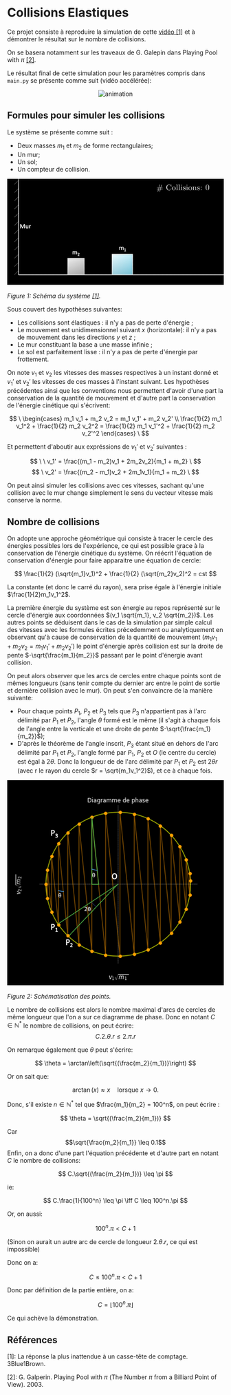 # Collisions Elastiques

Ce projet consiste à reproduire la simulation de cette [vidéo [1]](https://youtu.be/HEfHFsfGXjs?si=t0XWsMkiTgWax-KG) et à démontrer le résultat sur le nombre de collisions.

On se basera notamment sur les traveaux de G. Galepin dans Playing Pool with $\pi$ [[2]](https://www.maths.tcd.ie/%7Elebed/Galperin.%20Playing%20pool%20with%20pi.pdf).

Le résultat final de cette simulation pour les paramètres compris dans `main.py` se présente comme suit (vidéo accélérée):

<p align="center">
  <img src="https://github.com/user-attachments/assets/05d496a0-6796-4423-a9fe-a3be5e7fd1d8" alt="animation" />
</p>

## Formules pour simuler les collisions

Le système se présente comme suit :

- Deux masses $m_1$ et $m_2$ de forme rectangulaires;
- Un mur;
- Un sol;
- Un compteur de collision.

<p align="center">
  <img src="images/sys.png" alt="points" />
</p>

*Figure 1: Schéma du système [[1]](https://youtu.be/HEfHFsfGXjs?si=t0XWsMkiTgWax-KG).*

Sous couvert des hypothèses suivantes:

- Les collisions sont élastiques : il n'y a pas de perte d'énergie ;
- Le mouvement est unidimensionnel suivant $x$ (horizontale): il n'y a pas de mouvement dans les directions $y$ et $z$ ;
- Le mur constituant la base a une masse infinie ;
- Le sol est parfaitement lisse : il n'y a pas de perte d'énergie par frottement.

On note $v_1$ et $v_2$ les vitesses des masses respectives à un instant donné et $v_1'$ et $v_2'$ les vitesses de ces masses à l'instant suivant. Les hypothèses précédentes ainsi que les conventions nous permettent d'avoir d'une part la conservation de la quantité de mouvement et d'autre part la conservation de l'énergie cinétique qui s'écrivent:

$$
\
\begin{cases}
m_1 v_1 + m_2 v_2 = m_1 v_1' + m_2 v_2' \\
\frac{1}{2} m_1 v_1^2 + \frac{1}{2} m_2 v_2^2 = \frac{1}{2} m_1 v_1'^2 + \frac{1}{2} m_2 v_2'^2
\end{cases}
\
$$

 Et permettent d'aboutir aux expréssions de $v_1'$ et $v_2'$ suivantes :

$$
\
\ v_1' = \frac{(m_1 - m_2)v_1 + 2m_2v_2}{m_1 + m_2} \
$$
$$
\ v_2' = \frac{(m_2 - m_1)v_2 + 2m_1v_1}{m_1 + m_2} \
$$

On peut ainsi simuler les collisions avec ces vitesses, sachant qu'une collision avec le mur change simplement le sens du vecteur vitesse mais conserve la norme.

## Nombre de collisions

On adopte une approche géométrique qui consiste à tracer le cercle des énergies possibles lors de l'expérience, ce qui est possible grace à la conservation de l'énergie cinétique du système. On réécrit l'équation de conservation d'énergie pour faire apparaitre une équation de cercle:

$$
\frac{1}{2} (\sqrt{m_1}v_1)^2 + \frac{1}{2} (\sqrt{m_2}v_2)^2 = cst
$$

La constante (et donc le carré du rayon), sera prise égale à l'énergie initiale $\frac{1}{2}m_1v_1^2$.

La première énergie du système est son énergie au repos représenté sur le cercle d'énergie aux coordonnées $(v_1 \sqrt{m_1}, v_2 \sqrt{m_2})$. Les autres points se déduisent dans le cas de la simulation par simple calcul des vitesses avec les formules écrites précedemment ou analytiquement en observant qu'à cause de conservation de la quantité de mouvement ($m_1 v_1 + m_2 v_2 = m_1 v_1' + m_2 v_2'$) le point d'énergie après collision est sur la droite de pente $-\sqrt{\frac{m_1}{m_2}}$ passant par le point d'énergie avant collision.

On peut alors observer que les arcs de cercles entre chaque points sont de mêmes longueurs (sans tenir compte du dernier arc entre le point de sortie et dernière collision avec le mur). On peut s'en convaincre de la manière suivante:

- Pour chaque points $P_1$, $P_2$ et $P_3$ tels que $P_3$ n'appartient pas à l'arc délimité par $P_1$ et $P_2$, l'angle $\theta$ formé est le même (il s'agit à chaque fois de l'angle entre la verticale et une droite de pente $-\sqrt{\frac{m_1}{m_2}}$);
- D'après le théorème de l'angle inscrit, $P_3$ étant situé en dehors de l'arc délimité par $P_1$ et $P_2$, l'angle formé par $P_1$, $P_2$ et $O$ (le centre du cercle) est égal à $2θ$. Donc la longueur de de l'arc délimité par $P_1$ et $P_2$ est $2θr$ (avec r le rayon du cercle $r = \sqrt{m_1v_1^2}$), et ce à chaque fois.

<p align="center">
  <img src="images/phase.png" alt="points" />
</p>

*Figure 2: Schématisation des points.*

Le nombre de collisions est alors le nombre maximal d'arcs de cercles de même longueur que l'on a sur ce diagramme de phase. Donc en notant $C \in \mathbb{N}^*$ le nombre de collisions, on peut écrire: $$C.2.\theta.r \leq 2.\pi.r$$

On remarque également que $\theta$ peut s'écrire:

$$
\theta = \arctan\left(\sqrt{(\frac{m_2}{m_1})}\right)
$$

Or on sait que:

$$
\arctan(x) \approx x \quad \text{lorsque } x \to 0.
$$

Donc, s'il existe $n \in \mathbb{N}^*$ tel que $\frac{m_1}{m_2} = 100^n$, on peut écrire :

$$
\theta = \sqrt{(\frac{m_2}{m_1})}
$$

Car $$\sqrt{\frac{m_2}{m_1}} \leq 0.1$$
Enfin, on a donc d'une part l'équation précédente et d'autre part en notant $C$ le nombre de collisions:

$$
C.\sqrt{(\frac{m_2}{m_1})} \leq \pi
$$

ie:

$$
C.\frac{1}{100^n} \leq \pi \iff C \leq 100^n.\pi
$$

Or, on aussi:

$$ 100^n.\pi < C + 1 $$ 

(Sinon on aurait un autre arc de cercle de longueur $2.\theta.r$, ce qui est impossible)

Donc on a:

$$ C \leq 100^n.\pi < C + 1 $$

Donc par définition de la partie entière, on a:

$$
C = \lfloor 100^n.\pi \rfloor
$$

Ce qui achève la démonstration.


## Références

[1]: La réponse la plus inattendue à un casse-tête de comptage. 3Blue1Brown.

[2]: G. Galperin. Playing Pool with $\pi$ (The Number $\pi$ from a Billiard Point of View). 2003.

